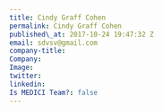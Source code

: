 ```yaml
---
title: Cindy Graff Cohen
permalink: Cindy Graff Cohen
published\_at: 2017-10-24 19:47:32 Z
email: sdvsv@gmail.com
company-title: 
Company: 
Image: 
twitter: 
linkedin: 
Is MEDICI Team?: false
---
```


